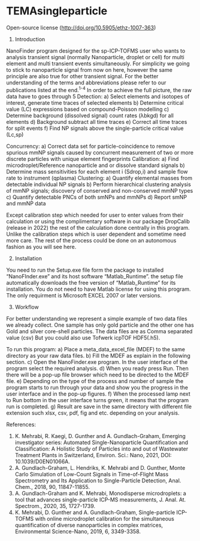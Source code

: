 # TEMAsingleparticle

Open-source license (http://doi.org/10.5905/ethz-1007-363) 

 1.	Introduction
 
NanoFinder program designed for the sp-ICP-TOFMS user who wants to analysis transient signal (normally Nanoparticle, droplet or cell) for multi element and multi transient events simultaneously. For simplicity we going to stick to nanoparticle signal from now on here, however the same principle are also true for other transient signal. For the better understanding of the terms and abbreviations please refer to our publications listed at the end.<sup>1-4</sup>
In order to achieve the full picture, the raw data have to goes through 5 
Detection:
a)	Select elements and isotopes of interest, generate time traces of selected elements
b)	Determine critical value (LC) expressions based on compound-Poisson modelling
c)	Determine background (dissolved signal) count rates (λbkgd) for all elements
d)	Background subtract all time traces
e)	Correct all time traces for split events
f)	Find NP signals above the single-particle critical value (Lc,sp)

Concurrency: 
a)	Correct data set for particle-coincidence to remove spurious mmNP signals caused by concurrent measurement of two or more discrete particles with unique element fingerprints
Calibration:
a)	Find microdroplet/Reference nanoparticle and or dissolve standard signals
b)	Determine mass sensitivities for each element i (Sdrop,i) and sample flow rate to instrument (qplasma)
Clustering:
a)	Quantify elemental masses from detectable individual NP signals 
b)	Perform hierarchical clustering analysis of mmNP signals; discovery of conserved and non-conserved mmNP types
c)	Quantify detectable PNCs of both smNPs and mmNPs
d)	Report smNP and mmNP data

Except calibration step which needed for user to enter values from their calculation or using the complimentary software in our package DropCalib (release in 2022) the rest of the calculation done centrally in this program. Unlike the calibration steps which is user dependent and sometime need more care. The rest of the process could be done on an autonomous fashion as you will see here.

2.	Installation

You need to run the Setup.exe file form the package to installed “NanoFInder.exe” and its host software “Matlab_Runtime”. the setup file automatically downloads the free version of “Matlab_Runtime” for its installation. You do not need to have Matlab license for using this program. The only requirment is Microsoft EXCEL 2007 or later versions.

3.	Workflow

For better understanding we represent a simple example of two data files we already collect. One sample has only gold particle and the other one has Gold and silver core-shell particles. The data files are as Comma separated value (csv) But you could also use Tofwerk icpTOF HDF5(.h5).

To run this program:
a)	Place a meta_data_excel_file (MDEF) to the same directory as your raw data files.
b)	Fill the MDEF as explain in the following section.
c)	Open the NanoFinder.exe program. In the user interface of the program select the required analysis.
d)	When you ready press Run. Then there will be a pop-up file browser which need to be directed to the MDEF file.
e)	Depending on the type of the process and number of sample the program starts to run through your data and show you the progress in the user interface and in the pop-up figures.
f)	When the processed lamp next to Run bottom in the user interface turns green, it means that the program run is completed.
g)	Result are save in the same directory with different file extension such xlsx, csv, pdf, fig and etc. depending on your analysis.

References:

1. K. Mehrabi, R. Kaegi, D. Gunther and A. Gundlach-Graham, Emerging investigator series: Automated Single-Nanoparticle Quantification and Classification: A Holistic Study of Particles into and out of Wastewater Treatment Plants in Switzerland, Environ. Sci.: Nano, 2021, DOI: 10.1039/D0EN01066A.
2. A. Gundlach-Graham, L. Hendriks, K. Mehrabi and D. Gunther, Monte Carlo Simulation of Low-Count Signals in Time-of-Flight Mass Spectrometry and Its Application to Single-Particle Detection, Anal. Chem., 2018, 90, 11847-11855.
3. A. Gundlach-Graham and K. Mehrabi, Monodisperse microdroplets: a tool that advances single-particle ICP-MS measurements, J. Anal. At. Spectrom., 2020, 35, 1727-1739.
4. K. Mehrabi, D. Gunther and A. Gundlach-Graham, Single-particle ICP-TOFMS with online microdroplet calibration for the simultaneous quantification of diverse nanoparticles in complex matrices, Environmental Science-Nano, 2019, 6, 3349-3358.
